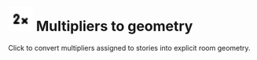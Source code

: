# <img src="../../.gitbook/assets/multipliers-to-geo.svg" width="50" height="50"> Multipliers to geometry

Click to convert multipliers assigned to stories into explicit room geometry.